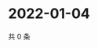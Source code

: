 # 2022-01-04

共 0 条

<!-- BEGIN WEIBO -->
<!-- 最后更新时间 Tue Jan 04 2022 13:12:40 GMT+0800 (China Standard Time) -->

<!-- END WEIBO -->
